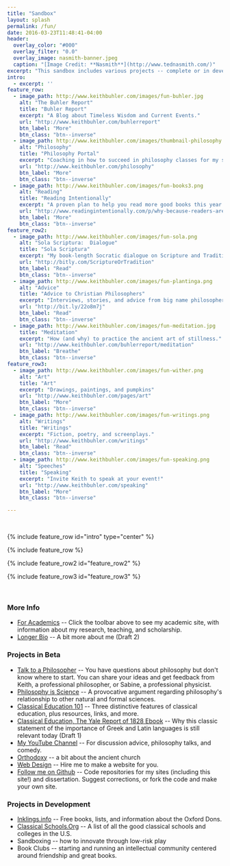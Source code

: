 ```yaml
---
title: "Sandbox"
layout: splash
permalink: /fun/
date: 2016-03-23T11:48:41-04:00
header:
  overlay_color: "#000"
  overlay_filter: "0.0"
  overlay_image: nasmith-banner.jpeg
  caption: "[Image Credit: **Nasmith**](http://www.tednasmith.com/)"
excerpt: "This sandbox includes various projects -- complete or in development -- that I am playing with. Enjoy!"
intro: 
  - excerpt: ''
feature_row:
  - image_path: http://www.keithbuhler.com/images/fun-buhler.jpg
    alt: "The Buhler Report"
    title: "Buhler Report"
    excerpt: "A Blog about Timeless Wisdom and Current Events."
    url: "http://www.keithbuhler.com/buhlerreport"
    btn_label: "More"
    btn_class: "btn--inverse"
  - image_path: http://www.keithbuhler.com/images/thumbnail-philosophy.jpg
    alt: "Philosophy"
    title: "Philosophy Portal"
    excerpt: "Coaching in how to succeed in philosophy classes for my students and others who might be interested."
    url: "http://www.keithbuhler.com/philosophy"
    btn_label: "More"
    btn_class: "btn--inverse"
  - image_path: http://www.keithbuhler.com/images/fun-books3.png
    alt: "Reading"
    title: "Reading Intentionally"
    excerpt: "A proven plan to help you read more good books this year."
    url: "http://www.readingintentionally.com/p/why-because-readers-are-leaders.html"
    btn_label: "More"
    btn_class: "btn--inverse"
feature_row2:
  - image_path: http://www.keithbuhler.com/images/fun-sola.png
    alt: "Sola Scriptura:  Dialogue"
    title: "Sola Scriptura"
    excerpt: "My book-length Socratic dialogue on Scripture and Tradition for Catholics, Protestants, and the utterly confused."
    url: "http://bitly.com/ScriptureOrTradition"
    btn_label: "Read"
    btn_class: "btn--inverse"
  - image_path: http://www.keithbuhler.com/images/fun-plantinga.png
    alt: "Advice"
    title: "Advice to Christian Philosophers"
    excerpt: "Interviews, stories, and advice from big name philosophers."
    url: "http://bit.ly/22o8m7j"
    btn_label: "Read"
    btn_class: "btn--inverse"
  - image_path: http://www.keithbuhler.com/images/fun-meditation.jpg
    title: "Meditation"
    excerpt: "How (and why) to practice the ancient art of stillness."
    url: "http://www.keithbuhler.com/buhlerreport/meditation"
    btn_label: "Breathe"
    btn_class: "btn--inverse"
feature_row3:
  - image_path: http://www.keithbuhler.com/images/fun-wither.png
    alt: "Art"
    title: "Art"
    excerpt: "Drawings, paintings, and pumpkins"
    url: "http://www.keithbuhler.com/pages/art"
    btn_label: "More"
    btn_class: "btn--inverse"
  - image_path: http://www.keithbuhler.com/images/fun-writings.png
    alt: "Writings"
    title: "Writings"
    excerpt: "Fiction, poetry, and screenplays."
    url: "http://www.keithbuhler.com/writings"
    btn_label: "Read"
    btn_class: "btn--inverse"
  - image_path: http://www.keithbuhler.com/images/fun-speaking.png
    alt: "Speeches"
    title: "Speaking"
    excerpt: "Invite Keith to speak at your event!"
    url: "http://www.keithbuhler.com/speaking"
    btn_label: "More"
    btn_class: "btn--inverse"

---
```


<br>

{% include feature_row id="intro" type="center" %}

{% include feature_row %}

{% include feature_row2 id="feature_row2" %}

{% include feature_row3 id="feature_row3" %}

<br>


### More Info

- [For Academics](/) -- Click the toolbar above to see my academic site, with information about my research, teaching, and scholarship. 
- [Longer Bio](http://www.keithbuhler.com/bio) -- A bit more about me (Draft 2)

### Projects in Beta


- [Talk to a Philosopher](http://www.keithbuhler.com/talk) -- You have questions about philosophy but don't know where to start. You can share your ideas and get feedback from Keith, a professional philosopher, or Sabine,  a professional physicist. 
- [Philosophy is Science](http://www.philosophyisscience.com/) -- A provocative argument regarding philosophy's relationship to other natural and formal sciences. 
- [Classical Education 101](http://www.keithbuhler.com/buhlerreport/classical-education) -- Three distinctive features of classical education, plus resources, links, and more. 
- [Classical Education, The Yale Report of 1828 Ebook](http://www.keithbuhler.com/yalereport) -- Why this classic statement of the importance of Greek and Latin languages is still relevant today (Draft 1)
- [My YouTube Channel](http://bit.ly/keithbuhler_youtube) -- For discussion advice, philosophy talks, and comedy. 
- [Orthodoxy](http://www.keithbuhler.com/buhlerreport/orthodoxy) -- a bit about the ancient church 
- [Web Design](/sites) -- Hire me to make a website for you. 
- [Follow me on Github](http://bit.ly/keithbuhlergithub) -- Code repositories for my sites (including this site!) and dissertation. Suggest corrections, or fork the code and make your own site. 


### Projects in Development

- [Inklings.info](http://www.inklings.info) -- Free books, lists, and information about the Oxford Dons. 
- [Classical Schools.Org](http://www.classicalschools.org) -- A list of all the good classical schools and colleges in the U.S. 
- Sandboxing -- how to innovate through low-risk play
- Book Clubs -- starting and running an intellectual community centered around friendship and great books. 



